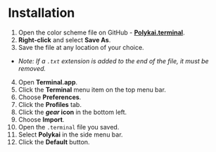 # Installation

1. Open the color scheme file on GitHub - **[Polykai.terminal](https://raw.githubusercontent.com/adamgraham/polykai/master/Terminal.app/Polykai.terminal)**.
2. **Right-click** and select **Save As**.
3. Save the file at any location of your choice.
 - *Note: If a `.txt` extension is added to the end of the file, it must be removed.*
4. Open **Terminal.app**.
5. Click the **Terminal** menu item on the top menu bar.
6. Choose **Preferences**.
7. Click the **Profiles** tab.
8. Click the ***gear* icon** in the bottom left.
9. Choose **Import**.
10. Open the `.terminal` file you saved.
11. Select **Polykai** in the side menu bar.
12. Click the **Default** button.
